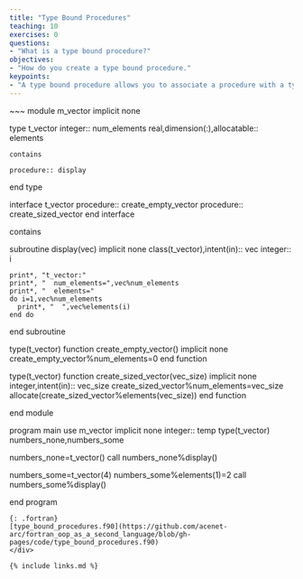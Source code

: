 ```yaml
---
title: "Type Bound Procedures"
teaching: 10
exercises: 0
questions:
- "What is a type bound procedure?"
objectives:
- "How do you create a type bound procedure."
keypoints:
- "A type bound procedure allows you to associate a procedure with a type."
---
```


<div class="gitfile" markdown="1">
~~~
module m_vector
  implicit none
  
  type t_vector
    integer:: num_elements
    real,dimension(:),allocatable:: elements
    
    contains
    
    procedure:: display
    
  end type
  
  interface t_vector
    procedure:: create_empty_vector
    procedure:: create_sized_vector
  end interface
  
  contains
  
  subroutine display(vec)
    implicit none
    class(t_vector),intent(in):: vec
    integer:: i
    
    print*, "t_vector:"
    print*, "  num_elements=",vec%num_elements
    print*, "  elements="
    do i=1,vec%num_elements
      print*, "  ",vec%elements(i)
    end do
  end subroutine
  
  type(t_vector) function create_empty_vector()
    implicit none
    create_empty_vector%num_elements=0
  end function
  
  type(t_vector) function create_sized_vector(vec_size)
    implicit none
    integer,intent(in):: vec_size
    create_sized_vector%num_elements=vec_size
    allocate(create_sized_vector%elements(vec_size))
  end function
  
end module
  
program main
  use m_vector
  implicit none
  integer:: temp
  type(t_vector) numbers_none,numbers_some
  
  numbers_none=t_vector()
  call numbers_none%display()
  
  numbers_some=t_vector(4)
  numbers_some%elements(1)=2
  call numbers_some%display()
  
end program
~~~
{: .fortran}
[type_bound_procedures.f90](https://github.com/acenet-arc/fortran_oop_as_a_second_language/blob/gh-pages/code/type_bound_procedures.f90)
</div>

{% include links.md %}

